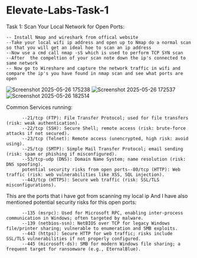 # Elevate-Labs-Task-1

Task 1: Scan Your Local Network for Open Ports:

    -- Install Nmap and wireshark from offical website 
    --Take your local wifi ip address and open up to Nmap do a normal scan so that you will get an ideal hoe to scan an ip address
    --Now use a cmd call nmap -sS which is used to perform TCP SYN scan 
    --After  the compeltion of your scan note down the ip's connected to same network
    -- Now go to Wireshare and capture the network traffic in wifi and compare the ip's you have found in nmap scan and see what ports are open   
    
![Screenshot 2025-05-26 175238](https://github.com/user-attachments/assets/1ce5a2b2-1c31-4c2b-a1f8-580d389565c7)
![Screenshot 2025-05-26 172537](https://github.com/user-attachments/assets/396257b8-b7d8-4fa8-aa94-28ced9ae7610)
![Screenshot 2025-05-26 182514](https://github.com/user-attachments/assets/f16c5916-5fe8-471c-8811-a2f21a239664)

Common Services running:

          --21/tcp (FTP): File Transfer Protocol; used for file transfers (risk: weak authentication).
          --22/tcp (SSH): Secure Shell; remote access (risk: brute-force attacks if not secured).
          --23/tcp (Telnet): Remote access (unencrypted, high risk: avoid using).
          --25/tcp (SMTP): Simple Mail Transfer Protocol; email sending (risk: spam or phishing if misconfigured).
          --53/tcp-udp (DNS): Domain Name System; name resolution (risk: DNS spoofing).
          potential security risks from open ports--80/tcp (HTTP): Web traffic (risk: web vulnerabilities like XSS, SQL injection).
          --443/tcp (HTTPS): Secure web traffic (risk: SSL/TLS misconfigurations).
          
This are the ports that i have got from scanning my local ip
And I have also mentioned  potential security risks for this open ports:

          --135 (msrpc): Used for Microsoft RPC, enabling inter-process communication in Windows; often targeted by malware.
          --139 (netbios-ssn): NetBIOS over TCP for legacy Windows file/printer sharing; vulnerable to enumeration and SMB exploits.
          --443 (https): Secure HTTP for web traffic; risks include SSL/TLS vulnerabilities if not properly configured.
          --445 (microsoft-ds): SMB for modern Windows file sharing; a frequent target for ransomware (e.g., EternalBlue).
